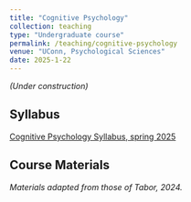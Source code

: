 ```yaml
---
title: "Cognitive Psychology"
collection: teaching
type: "Undergraduate course"
permalink: /teaching/cognitive-psychology
venue: "UConn, Psychological Sciences"
date: 2025-1-22
---
```


<em>(Under construction)</em>

Syllabus
------
[Cognitive Psychology Syllabus, spring 2025]()

Course Materials
------



_Materials adapted from those of Tabor, 2024._
